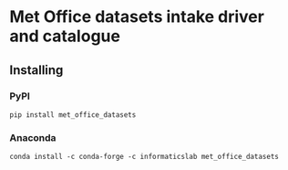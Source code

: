 # Met Office datasets intake driver and catalogue


## Installing

### PyPI

```shell
pip install met_office_datasets
```

### Anaconda

```shell
conda install -c conda-forge -c informaticslab met_office_datasets
```


<!-- So tips building conda stuff. I said it took ages to build the env and didn't wat to keep doing that for testing the build. Answers:
```

Wolf Vollprecht @wolfv 15:08
you can point the shell to your workdir and run the conda_build.sh from that folder
and you can source build_env.sh to get into the buidl env, then conda deactivate to get into the host env and install / modify packages in there
the workdir is shown in the error message after conda build failed
otherwise you might want to try conda mambabuild ... which is included in boa to see if that could help speed up your build env provisioning


Otherwise, you might want to try to use conda debug instead of conda build in the first place. This only creates the environment setup but doesn't start the build.
``` -->